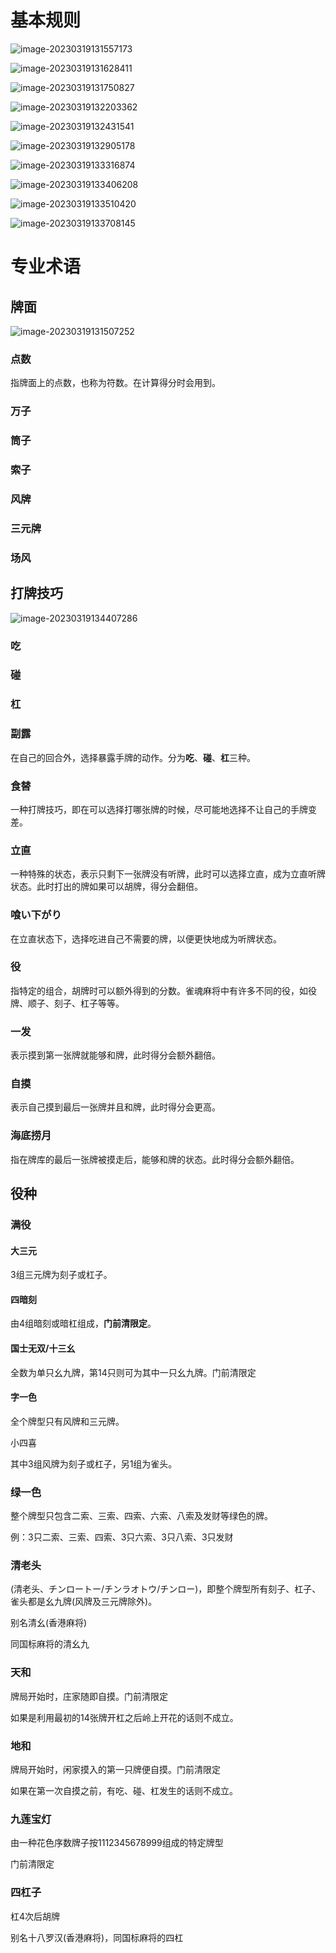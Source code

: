 <!-- 雀魂麻将 -->

# 基本规则

![image-20230319131557173](mahjongsoul.assets/image-20230319131557173.png)

![image-20230319131628411](mahjongsoul.assets/image-20230319131628411.png)



![image-20230319131750827](mahjongsoul.assets/image-20230319131750827.png)



![image-20230319132203362](mahjongsoul.assets/image-20230319132203362.png)



![image-20230319132431541](mahjongsoul.assets/image-20230319132431541.png)



![image-20230319132905178](mahjongsoul.assets/image-20230319132905178.png)



![image-20230319133316874](mahjongsoul.assets/image-20230319133316874.png)



![image-20230319133406208](mahjongsoul.assets/image-20230319133406208.png)



![image-20230319133510420](mahjongsoul.assets/image-20230319133510420.png)



![image-20230319133708145](mahjongsoul.assets/image-20230319133708145.png)

# 专业术语

## 牌面

![image-20230319131507252](mahjongsoul.assets/image-20230319131507252.png)

### 点数

指牌面上的点数，也称为符数。在计算得分时会用到。

### 万子

### 筒子

### 索子

### 风牌

### 三元牌

### 场风

## 打牌技巧

![image-20230319134407286](mahjongsoul.assets/image-20230319134407286.png)

### 吃

### 碰

### 杠

### 副露

在自己的回合外，选择暴露手牌的动作。分为**吃**、**碰**、**杠**三种。

### 食替

一种打牌技巧，即在可以选择打哪张牌的时候，尽可能地选择不让自己的手牌变差。

### 立直

一种特殊的状态，表示只剩下一张牌没有听牌，此时可以选择立直，成为立直听牌状态。此时打出的牌如果可以胡牌，得分会翻倍。

### 喰い下がり

在立直状态下，选择吃进自己不需要的牌，以便更快地成为听牌状态。

### 役

指特定的组合，胡牌时可以额外得到的分数。雀魂麻将中有许多不同的役，如役牌、顺子、刻子、杠子等等。

### 一发

表示摸到第一张牌就能够和牌，此时得分会额外翻倍。

### 自摸

表示自己摸到最后一张牌并且和牌，此时得分会更高。

### 海底捞月

指在牌库的最后一张牌被摸走后，能够和牌的状态。此时得分会额外翻倍。

## 役种

### 满役

#### **大三元**

3组三元牌为刻子或杠子。

#### **四暗刻**

由4组暗刻或暗杠组成，**门前清限定**。

#### **国士无双**/十三幺

全数为单只幺九牌，第14只则可为其中一只幺九牌。门前清限定

#### **字一色**

全个牌型只有风牌和三元牌。

小四喜

其中3组风牌为刻子或杠子，另1组为雀头。

### **绿一色**

整个牌型只包含二索、三索、四索、六索、八索及发财等绿色的牌。

例：3只二索、三索、四索、3只六索、3只八索、3只发财

### **清老头**

(清老头、チンロートー/チンラオトウ/チンロー)，即整个牌型所有刻子、杠子、雀头都是幺九牌(风牌及三元牌除外)。

别名清幺(香港麻将)

同国标麻将的清幺九

### **天和**

牌局开始时，庄家随即自摸。门前清限定

如果是利用最初的14张牌开杠之后岭上开花的话则不成立。

### **地和**

牌局开始时，闲家摸入的第一只牌便自摸。门前清限定

如果在第一次自摸之前，有吃、碰、杠发生的话则不成立。

### **九莲宝灯**

由一种花色序数牌子按1112345678999组成的特定牌型

门前清限定

### **四杠子**

杠4次后胡牌

别名十八罗汉(香港麻将)，同国标麻将的四杠

